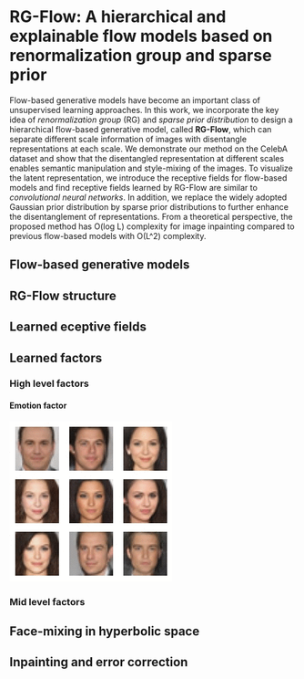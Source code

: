 # RG-Flow: A hierarchical and explainable flow models based on renormalization group and sparse prior
Flow-based generative models have become an important class of unsupervised learning approaches. In this work, we incorporate the key idea of *renormalization group* (RG) and *sparse prior distribution* to design a hierarchical flow-based generative model, called **RG-Flow**, which can separate different scale information of images with disentangle representations at each scale. We demonstrate our method on the CelebA dataset and show that the disentangled representation at different scales enables semantic manipulation and style-mixing of the images. To visualize the latent representation, we introduce the receptive fields for flow-based models and find receptive fields learned by RG-Flow are similar to *convolutional neural networks*. In addition, we replace the widely adopted Gaussian prior distribution by sparse prior distributions to further enhance the disentanglement of representations. From a theoretical perspective, the proposed method has O(log L) complexity for image inpainting compared to previous flow-based models with O(L^2) complexity.

## Flow-based generative models

## RG-Flow structure

## Learned eceptive fields

## Learned factors

### High level factors

#### Emotion factor
![motion](gifs/smile.gif)

### Mid level factors

## Face-mixing in hyperbolic space

## Inpainting and error correction
